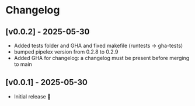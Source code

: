# Changelog

## [v0.0.2] - 2025-05-30

- Added tests folder and GHA and fixed makefile (runtests -> gha-tests)
- bumped pipelex version from 0.2.8 to 0.2.9
- Added GHA for changelog: a changelog must be present before merging to main

## [v0.0.1] - 2025-05-30

- Initial release 🎉
